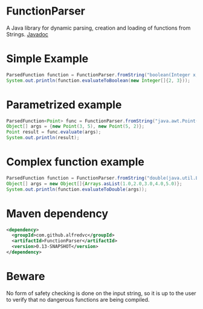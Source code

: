 # FunctionParser
A Java library for dynamic parsing, creation and loading of functions from Strings.
[Javadoc](http://alfredvc.github.io/FunctionParser/)

# Simple Example
```java
ParsedFunction function = FunctionParser.fromString("boolean(Integer x,y)-> x > y");
System.out.println(function.evaluateToBoolean(new Integer[]{2, 3}));
```

# Parametrized example
```java
ParsedFunction<Point> func = FunctionParser.fromString("java.awt.Point(java.awt.Point a,b)->return new java.awt.Point(a.x + b.x,a.y + b.y);");
Object[] args = {new Point(3, 5), new Point(5, 2)};
Point result = func.evaluate(args);
System.out.println(result);
```

# Complex function example
```java
ParsedFunction function = FunctionParser.fromString("double(java.util.List l)->double tot = 0; for(java.util.Iterator iterator = ((java.util.List) l).iterator(); iterator.hasNext(); ){ Object o = iterator.next(); tot+=((Double)o).doubleValue();} return tot;");
Object[] args = new Object[]{Arrays.asList(1.0,2.0,3.0,4.0,5.0)};
System.out.println(function.evaluateToDouble(args));
```

# Maven dependency
```xml
<dependency>
  <groupId>com.github.alfredvc</groupId>
  <artifactId>FunctionParser</artifactId>
  <version>0.13-SNAPSHOT</version>
</dependency>
```

# Beware
No form of safety checking is done on the input string, so it is up to the user to verify that no dangerous functions are being compiled.
